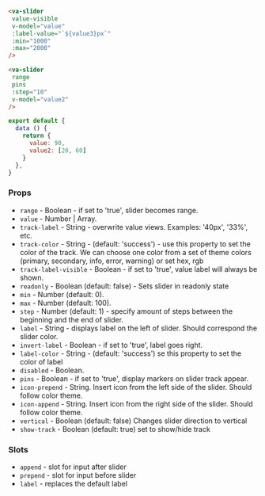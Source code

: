 ```html
<va-slider
 value-visible
 v-model="value"
 :label-value="`${value3}px`"
 :min="1000"
 :max="2000"
/>

<va-slider
 range
 pins
 :step="10"
 v-model="value2"
/>
```  

```javascript
export default {
  data () {
    return {
      value: 90,
      value2: [20, 60]
    }
  },
}
``` 

### Props
* `range` - Boolean - if set to 'true', slider becomes range.
* `value` - Number | Array.
* `track-label` - String - overwrite value views. Examples: '40px', '33%', etc.
* `track-color` - String - (default: 'success') - use this property to set the color of the track. We can choose one color from a set of theme colors (primary, secondary, info, error, warning) or set hex, rgb
* `track-label-visible` - Boolean - if set to 'true', value label will always be shown. 
* `readonly` - Boolean (default: false) - Sets slider in readonly state
* `min` - Number (default: 0).
* `max` - Number (default: 100).
* `step` - Number (default: 1) - specify amount of steps between the beginning and the end of slider.
* `label` - String - displays label on the left of slider. Should correspond the slider color.
* `invert-label` - Boolean - if set to 'true', label goes right.
* `label-color` - String - (default: 'success') se this property to set the color of label
* `disabled` - Boolean.
* `pins` - Boolean - if set to 'true', display markers on slider track appear.
* `icon-prepend` - String. Insert icon from the left side of the slider. Should follow color theme.
* `icon-append` - String. Insert icon from the right side of the slider. Should follow color theme.
* `vertical` - Boolean (default: false) Changes slider direction to vertical
* `show-track` - Boolean (default: true) set to show/hide track 

### Slots
* `append`  - slot for input after slider
* `prepend` - slot for input before slider
* `label`   - replaces the default label

